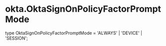 # okta.OktaSignOnPolicyFactorPromptMode

type OktaSignOnPolicyFactorPromptMode = 'ALWAYS' | 'DEVICE' | 'SESSION';

